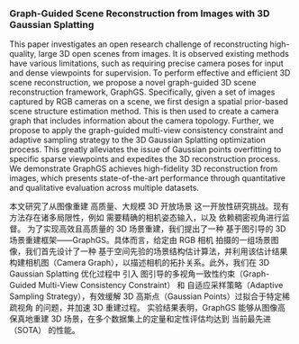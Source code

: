 ### Graph-Guided Scene Reconstruction from Images with 3D Gaussian Splatting

This paper investigates an open research challenge of reconstructing high-quality, large 3D open scenes from images. It is observed existing methods have various limitations, such as requiring precise camera poses for input and dense viewpoints for supervision. To perform effective and efficient 3D scene reconstruction, we propose a novel graph-guided 3D scene reconstruction framework, GraphGS. Specifically, given a set of images captured by RGB cameras on a scene, we first design a spatial prior-based scene structure estimation method. This is then used to create a camera graph that includes information about the camera topology. Further, we propose to apply the graph-guided multi-view consistency constraint and adaptive sampling strategy to the 3D Gaussian Splatting optimization process. This greatly alleviates the issue of Gaussian points overfitting to specific sparse viewpoints and expedites the 3D reconstruction process. We demonstrate GraphGS achieves high-fidelity 3D reconstruction from images, which presents state-of-the-art performance through quantitative and qualitative evaluation across multiple datasets.

本文研究了从图像重建 高质量、大规模 3D 开放场景 这一开放性研究挑战。现有方法存在诸多局限性，例如 需要精确的相机姿态输入，以及 依赖稠密视角进行监督。
为了实现高效且高质量的 3D 场景重建，我们提出了一种 基于图引导的 3D 场景重建框架——GraphGS。具体而言，给定由 RGB 相机 拍摄的一组场景图像，我们首先设计了一种 基于空间先验的场景结构估计算法，并利用该估计结果 构建相机图（Camera Graph），以描述相机的拓扑关系。此外，我们在 3D Gaussian Splatting 优化过程中 引入 图引导的多视角一致性约束（Graph-Guided Multi-View Consistency Constraint） 和 自适应采样策略（Adaptive Sampling Strategy），有效缓解 3D 高斯点（Gaussian Points）过拟合于特定稀疏视角 的问题，并加速 3D 重建过程。
实验结果表明，GraphGS 能够从图像高保真地重建 3D 场景，在多个数据集上的定量和定性评估均达到 当前最先进（SOTA） 的性能。

